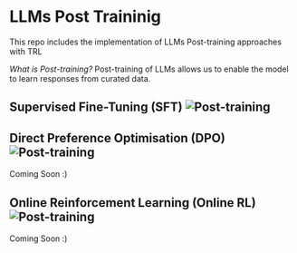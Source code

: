 # LLMs Post Traininig
This repo includes the implementation of LLMs Post-training approaches with TRL

*What is Post-training?* 
  Post-training of LLMs allows us to enable the model to learn responses from curated data.

## Supervised Fine-Tuning (SFT) ![Post-training](https://img.shields.io/badge/post-training-green)

## Direct Preference Optimisation (DPO) ![Post-training](https://img.shields.io/badge/post-training-green)
Coming Soon :)

## Online Reinforcement Learning (Online RL) ![Post-training](https://img.shields.io/badge/post-training-green)
Coming Soon :)
